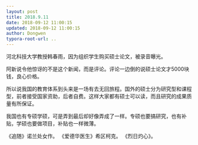 ```yaml
---
layout: post
title: 2018.9.11
date: 2018-09-12 11:00:15
updated: 2018-09-12 11:00:15
author: Dongwen
typora-root-url: ..
---
```




河北科技大学教授韩春雨，因为组织学生购买硕士论文，被录音曝光。

阿新说令他惊讶的不是这个新闻，而是评论。评论一边倒的说硕士论文才5000块钱，良心价格。

所以说我国的教育体系到头来是一场有去无回旅程。国外的硕士分为研究型和课程型，前者接受国家资助，后者自费。这样大家都有硕士可以读，而且研究的成果质量有所保证。

我国也有专硕学硕，可是弄到最后却好像弄成了一样。专硕也要搞研究，也有补贴，学硕也要做项目，补贴也一样微薄。

《追随》诺兰处女作。
《爱德华医生》希区柯克。
《烈日灼心》。